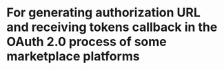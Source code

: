 # For generating authorization URL and receiving tokens callback in the OAuth 2.0 process of some marketplace platforms
